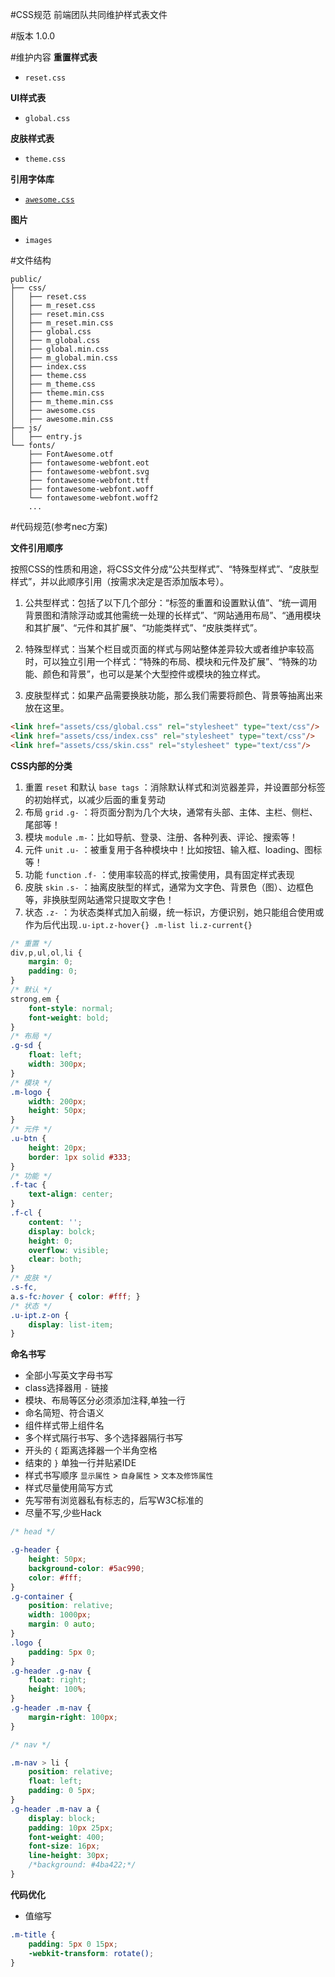#CSS规范
前端团队共同维护样式表文件

#版本
1.0.0

#维护内容
**重置样式表**

- `reset.css`

**UI样式表**

- `global.css`

**皮肤样式表**

- `theme.css` 

**引用字体库**

- [`awesome.css`](http://fontawesome.dashgame.com/)

**图片**

- `images`

#文件结构
````
public/
├── css/
│   ├── reset.css
│   ├── m_reset.css
│   ├── reset.min.css
│   ├── m_reset.min.css
│   ├── global.css
│   ├── m_global.css
│   ├── global.min.css
│   ├── m_global.min.css
│   ├── index.css
│   ├── theme.css
│   ├── m_theme.css
│   ├── theme.min.css
│   ├── m_theme.min.css
│   ├── awesome.css
│   ├── awesome.min.css
├── js/
│   ├── entry.js
└── fonts/
    ├── FontAwesome.otf
    ├── fontawesome-webfont.eot
    ├── fontawesome-webfont.svg
    ├── fontawesome-webfont.ttf
    ├── fontawesome-webfont.woff
    └── fontawesome-webfont.woff2
    ...
````

#代码规范(参考nec方案)

**文件引用顺序**

按照CSS的性质和用途，将CSS文件分成“公共型样式”、“特殊型样式”、“皮肤型样式”，并以此顺序引用（按需求决定是否添加版本号）。

1. 公共型样式：包括了以下几个部分：“标签的重置和设置默认值”、“统一调用背景图和清除浮动或其他需统一处理的长样式”、“网站通用布局”、“通用模块和其扩展”、“元件和其扩展”、“功能类样式”、“皮肤类样式”。

2. 特殊型样式：当某个栏目或页面的样式与网站整体差异较大或者维护率较高时，可以独立引用一个样式：“特殊的布局、模块和元件及扩展”、“特殊的功能、颜色和背景”，也可以是某个大型控件或模块的独立样式。

3. 皮肤型样式：如果产品需要换肤功能，那么我们需要将颜色、背景等抽离出来放在这里。
```html
<link href="assets/css/global.css" rel="stylesheet" type="text/css"/>
<link href="assets/css/index.css" rel="stylesheet" type="text/css"/>
<link href="assets/css/skin.css" rel="stylesheet" type="text/css"/>
```
**CSS内部的分类**

1. 重置 `reset` 和默认 `base tags` ：消除默认样式和浏览器差异，并设置部分标签的初始样式，以减少后面的重复劳动
2. 布局 `grid` `.g-` ：将页面分割为几个大块，通常有头部、主体、主栏、侧栏、尾部等！
3. 模块 `module` `.m-`：比如导航、登录、注册、各种列表、评论、搜索等！
4. 元件 `unit` `.u-` ：被重复用于各种模块中！比如按钮、输入框、loading、图标等！
5. 功能 `function` `.f-` ：使用率较高的样式,按需使用，具有固定样式表现
6. 皮肤 `skin` `.s-` ：抽离皮肤型的样式，通常为文字色、背景色（图）、边框色等，非换肤型网站通常只提取文字色！
7. 状态 `.z-` ：为状态类样式加入前缀，统一标识，方便识别，她只能组合使用或作为后代出现`.u-ipt.z-hover{} .m-list li.z-current{}`
````css
/* 重置 */
div,p,ul,ol,li {
    margin: 0;
    padding: 0;
}
/* 默认 */
strong,em {
    font-style: normal;
    font-weight: bold;
}
/* 布局 */
.g-sd { 
    float: left; 
    width: 300px;
}
/* 模块 */
.m-logo {
    width: 200px;
    height: 50px;
}
/* 元件 */
.u-btn {
    height: 20px;
    border: 1px solid #333;
}
/* 功能 */
.f-tac {
    text-align: center;
}
.f-cl { 
    content: ''; 
    display: bolck;
    height: 0;
    overflow: visible;
    clear: both;
}
/* 皮肤 */
.s-fc,
a.s-fc:hover { color: #fff; }
/* 状态 */
.u-ipt.z-on {
    display: list-item;
}
````
**命名书写**

- 全部小写英文字母书写
- class选择器用 `-` 链接
- 模块、布局等区分必须添加注释,单独一行
- 命名简短、符合语义
- 组件样式带上组件名
- 多个样式隔行书写、多个选择器隔行书写
- 开头的 `{` 距离选择器一个半角空格
- 结束的 `}` 单独一行并贴紧IDE
- 样式书写顺序 `显示属性` > `自身属性` > `文本及修饰属性`
- 样式尽量使用简写方式
- 先写带有浏览器私有标志的，后写W3C标准的
- 尽量不写,少些Hack

````css
/* head */

.g-header {
    height: 50px;
    background-color: #5ac990;
    color: #fff;
}
.g-container {
    position: relative;
    width: 1000px;
    margin: 0 auto;
}
.logo {
    padding: 5px 0;
}
.g-header .g-nav {
    float: right;
    height: 100%;
}
.g-header .m-nav {
    margin-right: 100px;
}

/* nav */

.m-nav > li {
    position: relative;
    float: left;
    padding: 0 5px;
}
.g-header .m-nav a {
    display: block;
    padding: 10px 25px;
    font-weight: 400;
    font-size: 16px;
    line-height: 30px;
    /*background: #4ba422;*/
}
````

**代码优化**

- 值缩写
````css
.m-title {
    padding: 5px 0 15px;
    -webkit-transform: rotate();
}
````
